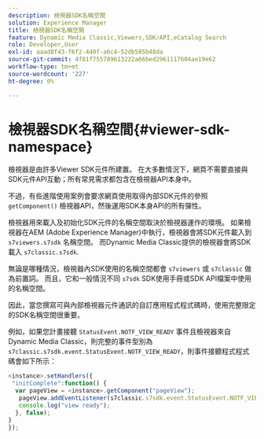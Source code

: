 ```yaml
---
description: 檢視器SDK名稱空間
solution: Experience Manager
title: 檢視器SDK名稱空間
feature: Dynamic Media Classic,Viewers,SDK/API,eCatalog Search
role: Developer,User
exl-id: aaad8f43-f6f2-440f-a6c4-52db585b48da
source-git-commit: 4f81f755789613222a66bed2961117604ae19e62
workflow-type: tm+mt
source-wordcount: '227'
ht-degree: 0%

---
```


# 檢視器SDK名稱空間{#viewer-sdk-namespace}

檢視器是由許多Viewer SDK元件所建置。 在大多數情況下，網頁不需要直接與SDK元件API互動；所有常見需求都包含在檢視器API本身中。

不過，有些進階使用案例會要求網頁使用取得內部SDK元件的參照 `getComponent()` 檢視器API，然後運用SDK本身API的所有彈性。

檢視器用來載入及初始化SDK元件的名稱空間取決於檢視器運作的環境。 如果檢視器在AEM (Adobe Experience Manager)中執行，檢視器會將SDK元件載入到 `s7viewers.s7sdk` 名稱空間。 而Dynamic Media Classic提供的檢視器會將SDK載入 `s7classic.s7sdk`.

無論是哪種情況，檢視器內SDK使用的名稱空間都會 `s7viewers` 或 `s7classic` 做為前置詞。 而且，它和一般情況不同 `s7sdk` SDK使用手冊或SDK API檔案中使用的名稱空間。

因此，當您撰寫可與內部檢視器元件通訊的自訂應用程式程式碼時，使用完整限定的SDK名稱空間很重要。

例如，如果您計畫接聽 `StatusEvent.NOTF_VIEW_READY` 事件且檢視器來自Dynamic Media Classic，則完整的事件型別為 `s7classic.s7sdk.event.StatusEvent.NOTF_VIEW_READY`，則事件接聽程式程式碼會如下所示：

```javascript {.line-numbers}
<instance>.setHandlers({ 
 "initComplete":function() { 
  var pageView = <instance>.getComponent("pageView"); 
   pageView.addEventListener(s7classic.s7sdk.event.StatusEvent.NOTF_VIEW_READY, function(e) { 
   console.log("view ready"); 
  }, false); 
} 
});
```
